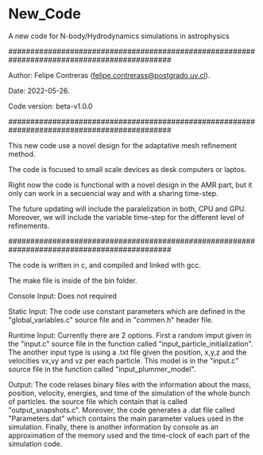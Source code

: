 # New_Code
A new code for N-body/Hydrodynamics simulations in astrophysics

#############################################################################################

Author: Felipe Contreras (felipe.contrerass@postgrado.uv.cl).

Date: 2022-05-26.

Code version: beta-v1.0.0

#############################################################################################

This new code use a novel design for the adaptative mesh refinement method. 

The code is focused to small scale devices as desk computers or laptos. 

Right now the code is functional with a novel design in the AMR part, but it only can work in a secuencial way and with a sharing time-step.

The future updating will include the paralelization in both, CPU and GPU. Moreover, we will include the variable time-step for the different level of refinements.

#############################################################################################

The code is written in c, and compiled and linked with gcc. 

The make file is inside of the bin folder. 

Console Input: Does not required

Static Input: The code use constant parameters which are defined in the "global_variables.c" source file and in "commen.h" header file. 

Runtime Input: Currently there are 2 options. First a random imput given in the "input.c" source file in the function called "input_particle_initialization". The another input type is using a .txt file given the position, x,y,z and the velocities vx,vy and vz per each particle. This model is in the "input.c" source file in the function called "input_plummer_model".  
               
Output: The code relases binary files with the information about the mass, position, velocity, energies, and time of the simulation of the whole bunch of particles. the source file which contain that is called "output_snapshots.c". Moreover, the code generates a .dat file called "Parameters.dat" which contains the main parameter values used in the simulation. Finally, there is another information by console as an approximation of the memory used and the time-clock of each part of the simulation code.               
